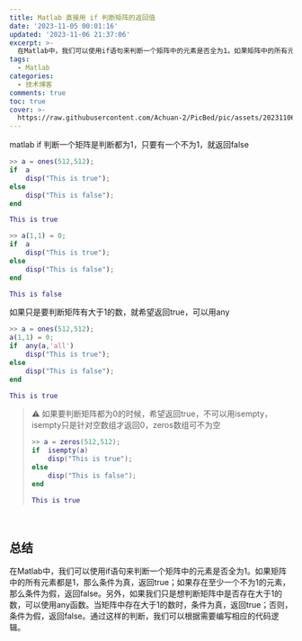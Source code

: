 ```yaml
---
title: Matlab 直接用 if 判断矩阵的返回值
date: '2023-11-05 00:01:16'
updated: '2023-11-06 21:37:06'
excerpt: >-
  在Matlab中，我们可以使用if语句来判断一个矩阵中的元素是否全为1。如果矩阵中的所有元素都是1，那么条件为真，返回true；如果存在至少一个不为1的元素，那么条件为假，返回false。另外，如果我们只是想判断矩阵中是否存在大于1的数，可以使用any函数。当矩阵中存在大于1的数时，条件为真，返回true；否则，条件为假，返回false。通过这样的判断，我们可以根据需要编写相应的代码逻辑。
tags:
  - Matlab
categories:
  - 技术博客
comments: true
toc: true
cover: >-
  https://raw.githubusercontent.com/Achuan-2/PicBed/pic/assets/202311061540015.png
---
```




matlab if 判断一个矩阵是判断都为1，只要有一个不为1，就返回false

```matlab
>> a = ones(512,512);
if  a
    disp("This is true");
else
    disp("This is false");
end

This is true
```

```matlab
>> a(1,1) = 0;
if  a
    disp("This is true");
else
    disp("This is false");
end

This is false
```

如果只是要判断矩阵有大于1的数，就希望返回true，可以用any

```matlab
>> a = ones(512,512);
a(1,1) = 0;
if  any(a,'all')
    disp("This is true");
else
    disp("This is false");
end

This is true
```

> ⚠ 如果要判断矩阵都为0的时候，希望返回true，不可以用isempty，isempty只是针对空数组才返回0，zeros数组可不为空
>
> ```matlab
>>> a = zeros(512,512);
> if  isempty(a)
>     disp("This is true");
> else
>     disp("This is false");
> end
>
> This is true
> ```

‍

## 总结

在Matlab中，我们可以使用if语句来判断一个矩阵中的元素是否全为1。如果矩阵中的所有元素都是1，那么条件为真，返回true；如果存在至少一个不为1的元素，那么条件为假，返回false。另外，如果我们只是想判断矩阵中是否存在大于1的数，可以使用any函数。当矩阵中存在大于1的数时，条件为真，返回true；否则，条件为假，返回false。通过这样的判断，我们可以根据需要编写相应的代码逻辑。
